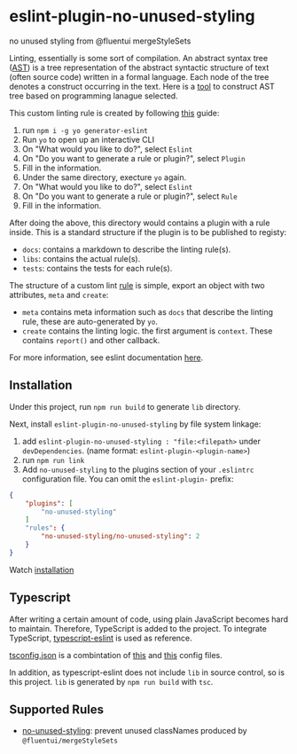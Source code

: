 # eslint-plugin-no-unused-styling

no unused styling from @fluentui mergeStyleSets

Linting, essentially is some sort of compilation. An abstract syntax tree ([AST](https://en.wikipedia.org/wiki/Abstract_syntax_tree)) is a tree representation of the abstract syntactic structure of text (often source code) written in a formal language. Each node of the tree denotes a construct occurring in the text. Here is a [tool](https://astexplorer.net/) to construct AST tree based on programming lanague selected.

This custom linting rule is created by following [this](https://flexport.engineering/writing-custom-lint-rules-for-your-picky-developers-67732afa1803) guide:

1. run `npm i -g yo generator-eslint`
2. Run `yo` to open up an interactive CLI
3. On "What would you like to do?", select `Eslint`
4. On "Do you want to generate a rule or plugin?", select `Plugin`
5. Fill in the information.
6. Under the same directory, execture `yo` again.
7. On "What would you like to do?", select `Eslint`
8. On "Do you want to generate a rule or plugin?", select `Rule`
9. Fill in the information.


After doing the above, this directory would contains a plugin with a rule inside. This is a standard structure if the plugin is to be published to registy:
* `docs`: contains a markdown to describe the linting rule(s).
* `libs`: contains the actual rule(s).
* `tests`: contains the tests for each rule(s).

The structure of a custom lint [rule](./lib/rules/no-unused-styling.js) is simple, export an object with two attributes, `meta` and `create`:
* `meta` contains meta information such as `docs` that describe the linting rule, these are auto-generated by `yo`.
* `create` contains the linting logic. the first argument is `context`. These contains `report()` and other callback.


For more information, see eslint documentation [here](https://eslint.org/docs/developer-guide/working-with-rules).


## Installation

Under this project, run `npm run build` to generate `lib` directory.

Next, install `eslint-plugin-no-unused-styling` by file system linkage:
1. add `eslint-plugin-no-unused-styling : "file:<filepath>` under `devDependencies`. (name format: `eslint-plugin-<plugin-name>`)
2. run `npm run link`
3. Add `no-unused-styling` to the plugins section of your `.eslintrc` configuration file. You can omit the `eslint-plugin-` prefix:
```json
{
    "plugins": [
        "no-unused-styling"
    ]
    "rules": {
        "no-unused-styling/no-unused-styling": 2
    }
}
```

Watch [installation](./assets/01-installation.gif)


## Typescript

After writing a certain amount of code, using plain JavaScript becomes hard to maintain. Therefore, TypeScript is added to the project. To integrate TypeScript, [typescript-eslint](https://github.com/typescript-eslint/typescript-eslint/tree/d21cfe0f4b7d3041948b1b6e0cd56c5ec34b2b3f/packages/eslint-plugin) is used as reference.

[tsconfig.json](./tsconfig.json) is a combintation of [this](https://github.com/typescript-eslint/typescript-eslint/blob/d21cfe0f4b7d3041948b1b6e0cd56c5ec34b2b3f/packages/eslint-plugin/tsconfig.json) and [this](https://github.com/typescript-eslint/typescript-eslint/blob/d21cfe0f4b7d3041948b1b6e0cd56c5ec34b2b3f/tsconfig.base.json) config files. 

In addition, as typescript-eslint does not include `lib` in source control, so is this project. `lib` is generated by `npm run build` with `tsc`.

## Supported Rules

* [no-unused-styling](./docs/rules/no-unused-styling.md): prevent unused classNames produced by `@fluentui/mergeStyleSets`
